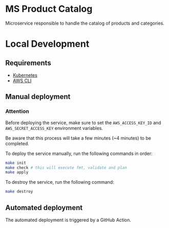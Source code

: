 # MS Product Catalog

Microservice responsible to handle the catalog of products and categories.

# Local Development

## Requirements

- [Kubernetes](https://kubernetes.io/)
- [AWS CLI](https://aws.amazon.com/cli/)

## Manual deployment

### Attention

Before deploying the service, make sure to set the `AWS_ACCESS_KEY_ID` and `AWS_SECRET_ACCESS_KEY` environment variables.

Be aware that this process will take a few minutes (~4 minutes) to be completed.

To deploy the service manually, run the following commands in order:

```bash
make init
make check # this will execute fmt, validate and plan
make apply
```

To destroy the service, run the following command:

```bash
make destroy
```

## Automated deployment

The automated deployment is triggered by a GitHub Action.